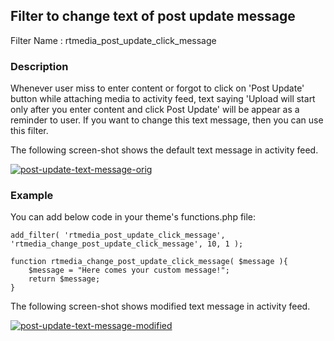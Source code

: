 ## Filter to change text of post update message

Filter Name : rtmedia_post_update_click_message

### Description

Whenever user miss to enter content or forgot to click on 'Post Update' button while attaching media to activity feed, text saying 'Upload will start only after you enter content and click Post Update' will be appear as a reminder to user.
If you want to change this text message, then you can use this filter.

The following screen-shot shows the default text message in activity feed.

[![post-update-text-message-orig](https://cloud.githubusercontent.com/assets/7771963/7086429/814f331a-df9e-11e4-814d-f85ef12f16a2.png)](https://cloud.githubusercontent.com/assets/7771963/7086429/814f331a-df9e-11e4-814d-f85ef12f16a2.png)

### Example

You can add below code in your theme's functions.php file:

	add_filter( 'rtmedia_post_update_click_message', 'rtmedia_change_post_update_click_message', 10, 1 );

	function rtmedia_change_post_update_click_message( $message ){
		$message = "Here comes your custom message!";
		return $message;
	}

The following screen-shot shows modified text message in activity feed.

[![post-update-text-message-modified](https://cloud.githubusercontent.com/assets/7771963/7086431/869447de-df9e-11e4-8a1e-418c31be7788.png)](https://cloud.githubusercontent.com/assets/7771963/7086431/869447de-df9e-11e4-8a1e-418c31be7788.png)
